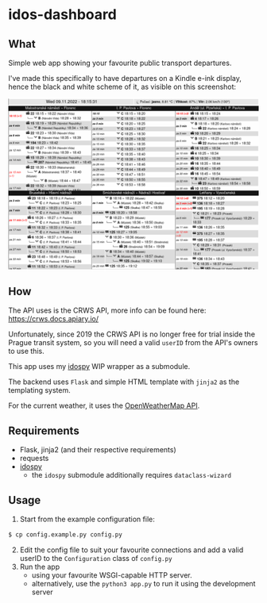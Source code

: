 # idos-dashboard
## What
Simple web app showing your favourite public transport departures.

I've made this specifically to have departures on a Kindle e-ink display, hence the black and white scheme of it, 
as visible on this screenshot:

![Screenshot of the web app](assets/screenshot.png)


## How
The API uses is the CRWS API, more info can be found here: https://crws.docs.apiary.io/

Unfortunately, since 2019 the CRWS API is no longer free for trial inside the Prague transit system, 
so you will need a valid `userID` from the API's owners to use this. 

This app uses my [idospy](https://github.com/chinese-soup/idospy) WIP wrapper as a submodule. 

The backend uses `Flask` and simple HTML template with `jinja2` as the templating system.

For the current weather, it uses the [OpenWeatherMap API](https://openweathermap.org/api).

## Requirements
* Flask, jinja2 (and their respective requirements)
* requests
* [idospy](https://github.com/chinese-soup/idospy)
   * the `idospy` submodule additionally requires `dataclass-wizard`

## Usage
1. Start from the example configuration file:
```bash
$ cp config.example.py config.py
```
2. Edit the config file to suit your favourite connections and add a valid userID to the `Configuration` class of `config.py`
3. Run the app
   * using your favourite WSGI-capable HTTP server.
   * alternatively, use the `python3 app.py` to run it using the development server